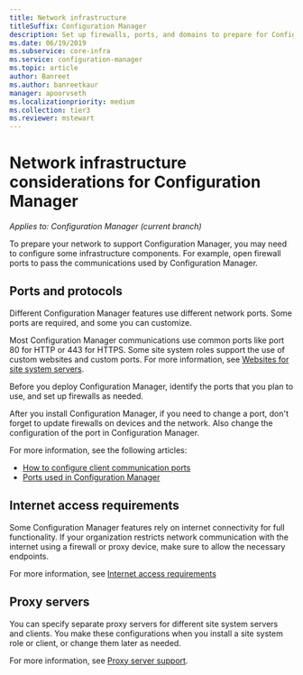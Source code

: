 ```yaml
---
title: Network infrastructure
titleSuffix: Configuration Manager
description: Set up firewalls, ports, and domains to prepare for Configuration Manager communications.
ms.date: 06/19/2019
ms.subservice: core-infra
ms.service: configuration-manager
ms.topic: article
author: Banreet
ms.author: banreetkaur
manager: apoorvseth
ms.localizationpriority: medium
ms.collection: tier3
ms.reviewer: mstewart
---
```


# Network infrastructure considerations for Configuration Manager

*Applies to: Configuration Manager (current branch)*

To prepare your network to support Configuration Manager, you may need to configure some infrastructure components. For example, open firewall ports to pass the communications used by Configuration Manager.

## Ports and protocols

Different Configuration Manager features use different network ports. Some ports are required, and some you can customize.

Most Configuration Manager communications use common ports like port 80 for HTTP or 443 for HTTPS. Some site system roles support the use of custom websites and custom ports. For more information, see [Websites for site system servers](websites-for-site-system-servers.md).

Before you deploy Configuration Manager, identify the ports that you plan to use, and set up firewalls as needed.

After you install Configuration Manager, if you need to change a port, don't forget to update firewalls on devices and the network. Also change the configuration of the port in Configuration Manager.

For more information, see the following articles:

- [How to configure client communication ports](../../clients/deploy/configure-client-communication-ports.md)
- [Ports used in Configuration Manager](../hierarchy/ports.md)


## Internet access requirements

Some Configuration Manager features rely on internet connectivity for full functionality. If your organization restricts network communication with the internet using a firewall or proxy device, make sure to allow the necessary endpoints.

For more information, see [Internet access requirements](internet-endpoints.md)


## Proxy servers

You can specify separate proxy servers for different site system servers and clients. You make these configurations when you install a site system role or client, or change them later as needed.

For more information, see [Proxy server support](proxy-server-support.md).
